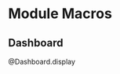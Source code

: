<!--
attribute: 
version:  0.0.1
language: en
narrator: UK English Female
title: Module Macros for Car dashboard
comment:  This is placeholder module to save macros used in other modules.

@version_history 

@end

script: assets/html5-canvas-speedometer/js/fraction.min.js
script: assets/html5-canvas-speedometer/js/speedometer.js

@onload
console.log("Loading dashboard module");

async function waitForDashboard() {
  while (!window.Dashboard) {
    await new Promise(resolve => setTimeout(resolve, 100)); // wait 100ms
  }
  // Once window.connection is available
  dashboardAvailable();
}

function dashboardAvailable() {
    console.log("Dashboard module loaded");
}

// Call this function to start the waiting process
waitForDashboard();

window.turnSignalsStates = {
        'left':  false,
        'right': false
    }
    
window.iconsStates = {
        // main circle
        'dippedBeam': 0,
        'brake':      0,
        'drift':      0,
        'highBeam':   0,
        'lock':       0,
        'seatBelt':   0,
        'engineTemp': 0,
        'stab':       0,
        'abs':        0,
        // right circle
        'gas':        0,
        'trunk':      0,
        'bonnet':     0,
        'doors':      0,
        // left circle
        'battery':    0,
        'oil':        0,
        'engineFail': 0
    }

window.speed = 0.0;
window.gas = 0.8;
window.mileage = 12345;
window.tacho = 0.0;

@end

@Dashboard.display
<div id="speedometer" style="transform: scale(1.0); transform-origin: top left;">
<div style="display: none;"><img id="sprite" src="assets/html5-canvas-speedometer/assets/icons.svg"></div>
<canvas id="canvas" width="560" height="280"></canvas>
</div>

<script>
    window.dashboard_refresh = setInterval(function()
    {
        let maxSpeed = 0.81;
        let targetSpeed = maxSpeed * window.tacho;
        let delta = targetSpeed - window.speed;
        let alpha = 0.005;

        window.speed += delta * alpha;

        //use gas
        if( window.tacho > 0 )
        { 
            window.gas = Math.max( 0.1, window.gas - 0.0005 );
        }

        window.mileage += window.speed / 100;

        if( !document.getElementById("canvas") )
        {
            clearInterval( window.dashboard_refresh );
            return;
        }

        try
        {
            window.Dashboard.draw( document.getElementById("canvas"), 
                Math.max( 0, window.speed + ( 0.005 * Math.random() -0.0025 ) ),
                window.tacho * 0.93, 
                window.gas, 
                Math.round( window.mileage, 0 ), 
                window.turnSignalsStates, 
                window.iconsStates );
        }
        catch (error)
        {
            console.error("An error occurred:", error);
        }
        
    }, 1000/16);

    console.log( "init" );
</script>
@end
-->

# Module Macros

## Dashboard

@Dashboard.display

<script>
    setInterval(function()
    {
        console.log( "Update" );

        try
        {
            window.mileage += 1;
            window.speed = (window.speed + 0.001) % 1;
            window.tacho = (window.tacho + 0.01) % 1;
            window.gas = (window.gas + 0.01) % 1;
        }
        catch (error)
        {
            console.error("An error occurred:", error);
        }
        
    }, 1000/10);
</script>